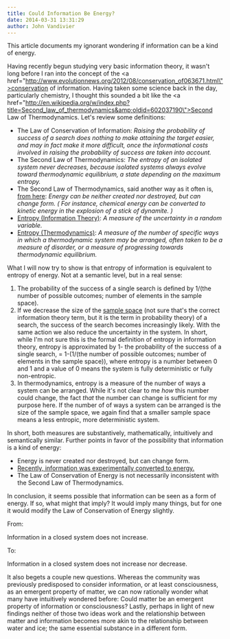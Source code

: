 ```yaml
---
title: Could Information Be Energy?
date: 2014-03-31 13:31:29
author: John Vandivier
---
```




This article documents my ignorant wondering if information can be a kind of energy.

Having recently begun studying very basic information theory, it wasn't long before I ran into the concept of the <a href=\"http://www.evolutionnews.org/2012/08/conservation_of063671.html\">conservation of information</a>. Having taken some science back in the day, particularly chemistry, I thought this sounded a bit like the <a href=\"http://en.wikipedia.org/w/index.php?title=Second_law_of_thermodynamics&amp;oldid=602037190\">Second Law of Thermodynamics</a>. Let's review some definitions:
<ul>
	<li>The Law of Conservation of Information: <em>Raising the probability of success of a search does nothing to make attaining the target easier, and may in fact make it more difficult, once the informational costs involved in raising the probability of success are taken into account.</em></li>
	<li>The Second Law of Thermodynamics: <em>The entropy of an isolated system never decreases, because isolated systems always evolve toward thermodynamic equilibrium, a state depending on the maximum entropy.</em></li>
	<li>The Second Law of Thermodynamics, said another way as it often is, <a href=\"http://en.wikipedia.org/w/index.php?title=Conservation_of_energy&amp;oldid=601990625\">from here</a>: <em>Energy can be neither created nor destroyed, but can change form. ( For instance, chemical energy can be converted to kinetic energy in the explosion of a stick of dynamite. )</em></li>
	<li><a href=\"http://en.wikipedia.org/w/index.php?title=Entropy_(information_theory)&amp;oldid=601954679\">Entropy (Information Theory)</a>: <em>A measure of the uncertainty in a random variable.</em></li>
	<li><a href=\"http://en.wikipedia.org/w/index.php?title=Entropy&amp;oldid=601773904\">Entropy (Thermodynamics)</a>: <em>A measure of the number of specific ways in which a thermodynamic system may be arranged, often taken to be a measure of disorder, or a measure of progressing towards thermodynamic equilibrium.</em></li>
</ul>
What I will now try to show is that entropy of information is equivalent to entropy of energy. Not at a semantic level, but in a real sense:
<ol>
	<li>The probability of the success of a single search is defined by 1/(the number of possible outcomes; number of elements in the sample space).</li>
	<li>If we decrease the size of the <a href=\"http://en.wikipedia.org/w/index.php?title=Sample_space&amp;oldid=601197843\">sample space</a> (not sure that's the correct information theory term, but it is the term in probability theory) of a search, the success of the search becomes increasingly likely. With the same action we also reduce the uncertainty in the system. In short, while I'm not sure this is the formal definition of entropy in information theory, entropy is approximated by 1- the probability of the success of a single search, = 1-(1/(the number of possible outcomes; number of elements in the sample space)), where entropy is a number between 0 and 1 and a value of 0 means the system is fully deterministic or fully non-entropic.</li>
	<li>In thermodynamics, entropy is a measure of the number of ways a system can be arranged. While it's not clear to me <em>how </em>this number could change, the fact <em>that</em> the number can change is sufficient for my purpose here. If the number of of ways a system can be arranged is the size of the sample space, we again find that a smaller sample space means a less entropic, more deterministic system.</li>
</ol>
In short, both measures are substantively, mathematically, intuitively and semantically similar. Further points in favor of the possibility that information is a kind of energy:
<ul>
	<li>Energy is never created nor destroyed, but can change form.</li>
	<li><a href=\"http://physicsworld.com/cws/article/news/2010/nov/19/information-converted-to-energy\">Recently, information was experimentally converted to energy.</a></li>
	<li>The Law of Conservation of Energy is not necessarily inconsistent with the Second Law of Thermodynamics.</li>
</ul>
In conclusion, it seems possible that information can be seen as a form of energy. If so, what might that imply? It would imply many things, but for one it would modify the Law of Conservation of Energy slightly.

From:

Information in a closed system does not increase.

To:

Information in a closed system does not increase nor decrease.

It also begets a couple new questions. Whereas the community was previously predisposed to consider information, or at least consciousness, as an emergent property of matter, we can now rationally wonder what many have intuitively wondered before: Could matter be an emergent property of information or consciousness? Lastly, perhaps in light of new findings neither of those two ideas work and the relationship between matter and information becomes more akin to the relationship between water and ice; the same essential substance in a different form.